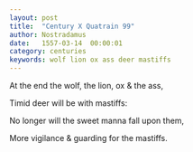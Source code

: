 ```yaml
---
layout: post
title:  "Century X Quatrain 99"
author: Nostradamus
date:   1557-03-14  00:00:01
category: centuries
keywords: wolf lion ox ass deer mastiffs
---
```


At the end the wolf, the lion, ox & the ass, 

Timid deer will be with mastiffs: 

No longer will the sweet manna fall upon them, 

More vigilance & guarding for the mastiffs.
